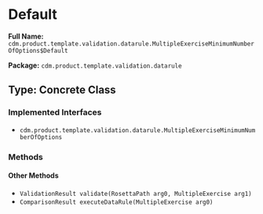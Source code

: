 # Default

**Full Name:** `cdm.product.template.validation.datarule.MultipleExerciseMinimumNumberOfOptions$Default`

**Package:** `cdm.product.template.validation.datarule`

## Type: Concrete Class

### Implemented Interfaces

- `cdm.product.template.validation.datarule.MultipleExerciseMinimumNumberOfOptions`

### Methods

#### Other Methods

- `ValidationResult validate(RosettaPath arg0, MultipleExercise arg1)`
- `ComparisonResult executeDataRule(MultipleExercise arg0)`

